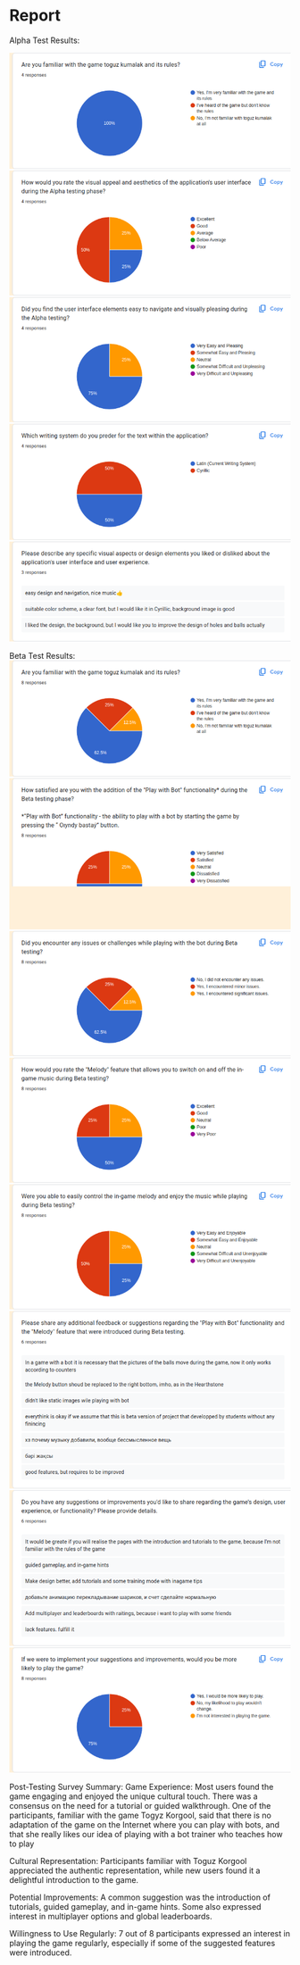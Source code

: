 # Report

Alpha Test Results:

![response1](img/docs.google.com_forms_d_1GgEO4T6IJhfkBm-N14dz9N3FMJyEXoGhn_IXA3daG_E_edit.png)
![response2](img/docs.google.com_forms_d_1GgEO4T6IJhfkBm-N14dz9N3FMJyEXoGhn_IXA3daG_E_edit%20(1).png)
![response3](img/docs.google.com_forms_d_1GgEO4T6IJhfkBm-N14dz9N3FMJyEXoGhn_IXA3daG_E_edit%20(2).png)
![response4](img/docs.google.com_forms_d_1GgEO4T6IJhfkBm-N14dz9N3FMJyEXoGhn_IXA3daG_E_edit%20(3).png)
![response5](img/docs.google.com_forms_d_1GgEO4T6IJhfkBm-N14dz9N3FMJyEXoGhn_IXA3daG_E_edit%20(4).png)

Beta Test Results:
![response6](img/docs.google.com_forms_d_1BFPMEgMLPFGMdhsGL-kfZ3OvGAiGTeDAQjrzBiZHx7g_edit.png)
![response7](img/docs.google.com_forms_d_1BFPMEgMLPFGMdhsGL-kfZ3OvGAiGTeDAQjrzBiZHx7g_edit%20(1).png)
![response8](img/docs.google.com_forms_d_1BFPMEgMLPFGMdhsGL-kfZ3OvGAiGTeDAQjrzBiZHx7g_edit%20(2).png)
![response9](img/docs.google.com_forms_d_1BFPMEgMLPFGMdhsGL-kfZ3OvGAiGTeDAQjrzBiZHx7g_edit%20(3).png)
![response10](img/docs.google.com_forms_d_1BFPMEgMLPFGMdhsGL-kfZ3OvGAiGTeDAQjrzBiZHx7g_edit%20(4).png)
![response11](img/docs.google.com_forms_d_1BFPMEgMLPFGMdhsGL-kfZ3OvGAiGTeDAQjrzBiZHx7g_edit%20(5).png)
![response12](img/docs.google.com_forms_d_1BFPMEgMLPFGMdhsGL-kfZ3OvGAiGTeDAQjrzBiZHx7g_edit%20(6).png)
![response13](img/docs.google.com_forms_d_1BFPMEgMLPFGMdhsGL-kfZ3OvGAiGTeDAQjrzBiZHx7g_edit%20(7).png)

Post-Testing Survey Summary:
Game Experience: Most users found the game engaging and enjoyed the unique cultural touch. There was a consensus on the need for a tutorial or guided walkthrough. One of the participants, familiar with the game Togyz Korgool, said that there is no adaptation of the game on the Internet where you can play with bots, and that she really likes our idea of playing with a bot trainer who teaches how to play

Cultural Representation: Participants familiar with Toguz Korgool appreciated the authentic representation, while new users found it a delightful introduction to the game.

Potential Improvements: A common suggestion was the introduction of tutorials, guided gameplay, and in-game hints. Some also expressed interest in multiplayer options and global leaderboards.

Willingness to Use Regularly: 7 out of 8 participants expressed an interest in playing the game regularly, especially if some of the suggested features were introduced.